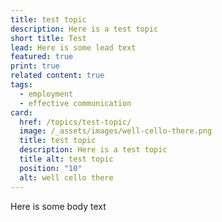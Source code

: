 ```yaml
---
title: test topic
description: Here is a test topic
short title: Test
lead: Here is some lead text
featured: true
print: true
related content: true
tags:
  - employment
  - effective communication
card:
  href: /topics/test-topic/
  image: /_assets/images/well-cello-there.png
  title: test topic
  description: Here is a test topic
  title alt: test topic
  position: "10"
  alt: well cello there
---
```

Here is some body text